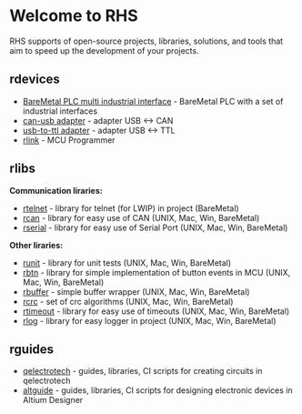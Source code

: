 # Welcome to RHS
RHS supports of open-source projects, libraries, solutions, and tools that aim to speed up the development of your projects.

## rdevices

- [BareMetal PLC multi industrial interface](https://github.com/RoboticsHardwareSolutions/rPLC-mii-hardware) - BareMetal PLC with a set of industrial interfaces
- [can-usb adapter](https://github.com/RoboticsHardwareSolutions/rcan-usb-hardware) - adapter USB <-> CAN
- [usb-to-ttl adapter](https://github.com/RoboticsHardwareSolutions/rusb2ttl-hardware) - adapter USB <-> TTL
- [rlink](https://github.com/RoboticsHardwareSolutions/rlink) - MCU Programmer


## rlibs
__Communication liraries:__
- [rtelnet](https://github.com/RoboticsHardwareSolutions/rtelnet) - library for telnet (for LWIP) in project              (BareMetal)
- [rcan](https://github.com/RoboticsHardwareSolutions/rcan) - library for easy use of CAN                                 (UNIX, Mac, Win, BareMetal)
- [rserial](https://github.com/RoboticsHardwareSolutions/rserial) - library for easy use of Serial Port                   (UNIX, Mac, Win, BareMetal)

__Other liraries:__
- [runit](https://github.com/RoboticsHardwareSolutions/runit) - library for unit tests                                    (UNIX, Mac, Win, BareMetal)
- [rbtn](https://github.com/RoboticsHardwareSolutions/rbtn) - library for simple implementation of button events in MCU   (UNIX, Mac, Win, BareMetal)
- [rbuffer](https://github.com/RoboticsHardwareSolutions/rbuffer) - simple buffer wrapper                                 (UNIX, Mac, Win, BareMetal)
- [rcrc](https://github.com/RoboticsHardwareSolutions/rcrc/tree/main) - set of crc algorithms                             (UNIX, Mac, Win, BareMetal)
- [rtimeout](https://github.com/RoboticsHardwareSolutions/rtimeout) - library for easy use of timeouts                    (UNIX, Mac, Win, BareMetal)
- [rlog](https://github.com/RoboticsHardwareSolutions/rlog) - library for easy logger in project                          (UNIX, Mac, Win, BareMetal)



## rguides

- [qelectrotech](https://github.com/RoboticsHardwareSolutions/qguide) - guides, libraries, CI scripts for creating circuits in qelectrotech
- [altguide](https://github.com/RoboticsHardwareSolutions/altguide) - guides, libraries, CI scripts for designing electronic devices in Altium Designer
